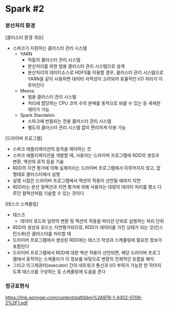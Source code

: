 # Spark #2

### 분산처리 환경

[클러스터 환경 개요]

- 스파크가 지원하는 클러스터 관리 시스템
  - YARN
    - 하둡의 클러스터 관리 시스템
    - 분산처리를 위한 범용 클러스터 관리 시스템으로 설계
    - 분산처리의 데이터소스로 HDFS를 이용할 경우, 클러스터 관리 시스템으로 YARN을 같이 사용하면 데이터 지역성이 고려되어 효율적인 I/O 처리가 이루어진다
  - Mesos
    - 범용 클러스터 관리 시스템
    - 처리에 할당하는 CPU 코어 수의 분배를 동적으로 바꿀 수 있는 등 세세한 제어가 가능
  - Spark Standalon
    - 스파크에 번들되는 전용 클러스터 관리 시스템
    - 별도의 클러스터 관리 시스템 없이 편리하게 이용 가능

[드라이버 프로그램]

- 스파크 애플리케이션의 동작을 제어하는 것
- 스파크 애플리케이션을 개발할 때, 사용자는 드라이버 프로그램에 RDD의 생성과 변환, 액션의 로직 등을 기술
- RDD의 지연 평가에 의해 실제처리는 드라이버 프로그램에서 이루어지지 않고, 잡 형태로 클러스터에서 실행 
- 실행 시점은 드라이버 프로그램에서 액션의 적용이 선언될 때까지 지연
- RDD라는 분산 컬렉션과 지연 평가에 의해 사용자는 대량의 데이터 처리를 평소 다루던 컬렉션처럼 기술할 수 있는 것이다

[태스크 스케줄링]

- 태스크
  - 데이터 로드와 일련의 변환 및 액션의 적용을 파티션 단위로 실행하는 처리 단위
- RDD의 생성과 로드는 지연평가되므로, RDD가 데이터를 가진 상태가 되는 것(인스턴스화)은 클러스터를 처리할 때
- 드라이버 프로그램에서 생성된 RDD에는 태스크 작성과 스케줄링에 필요한 정보가 포함된다
- 드라이버 프로그램에서 RDD에 대한 액션 적용이 선언되면, 해당 드라이버 프로그램에서 동작하는 스케줄러가 이 정보를 바탕으로 변환의 전체적인 흐름을 해석
- 그리고 이그제큐터(executor) 간의 네트워크 통신과 I/O 부하가 가능한 한 작아지도록 태스크를 구성하는 등 스케줄링에 도움을 준다

### 정규표현식

https://link.springer.com/content/pdf/bbm%3A978-1-4302-0709-2%2F1.pdf

